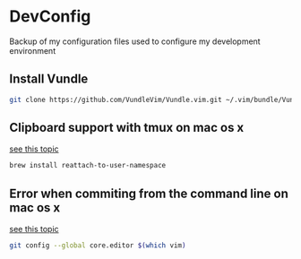 # DevConfig
Backup of my configuration files used to configure my  development environment

## Install Vundle

```sh
git clone https://github.com/VundleVim/Vundle.vim.git ~/.vim/bundle/Vundle.vim
```

## Clipboard support with tmux on mac os x

[see this topic](https://github.com/ChrisJohnsen/tmux-MacOSX-pasteboard)

```sh
brew install reattach-to-user-namespace
```

## Error when commiting from the command line on mac os x

[see this topic](https://github.com/VundleVim/Vundle.vim/issues/167)

```sh
git config --global core.editor $(which vim)
```
